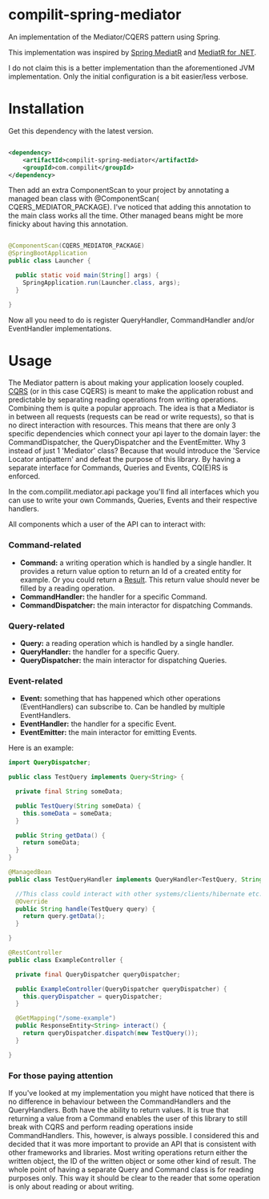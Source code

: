 # compilit-spring-mediator

An implementation of the Mediator/CQERS pattern using Spring.

This implementation was inspired by <a href="https://github.com/jkratz55/spring-mediatR">Spring MediatR</a>
and <a href=https://github.com/jbogard/MediatR>MediatR for .NET</a>.

I do not claim this is a better implementation than the aforementioned JVM implementation. Only the initial
configuration is a bit easier/less verbose.

# Installation

Get this dependency with the latest version.

```xml

<dependency>
    <artifactId>compilit-spring-mediator</artifactId>
    <groupId>com.compilit</groupId>
</dependency>
```

Then add an extra ComponentScan to your project by annotating a managed bean class with @ComponentScan(
CQERS_MEDIATOR_PACKAGE). I've noticed that adding this annotation to the main class works all the time. Other managed beans might be more finicky about having this annotation.

```Java

@ComponentScan(CQERS_MEDIATOR_PACKAGE)
@SpringBootApplication
public class Launcher {

  public static void main(String[] args) {
    SpringApplication.run(Launcher.class, args);
  }

}
```

Now all you need to do is register QueryHandler, CommandHandler and/or EventHandler implementations.

# Usage

The Mediator pattern is about making your application loosely
coupled. <a href="https://www.compilit.com/definitions/cqers/">CQRS</a> (or in this case CQERS) is meant to make the
application robust and predictable by separating reading operations from writing operations. Combining them is quite a
popular approach. The idea is that a Mediator is in between all requests (requests can be read or write requests), so
that is no direct interaction with resources. This means that there are only 3 specific dependencies which connect your
api layer to the domain layer: the CommandDispatcher, the QueryDispatcher and the EventEmitter. Why 3 instead of just
1 'Mediator' class? Because that would introduce the 'Service Locator antipattern' and defeat the purpose of this
library. By having a separate interface for Commands, Queries and Events, CQ(E)RS is enforced.

In the com.compilit.mediator.api package you'll find all interfaces which you can use to write your own Commands,
Queries, Events and their respective handlers.

All components which a user of the API can to interact with:

### Command-related

- <b>Command:</b> a writing operation which is handled by a single handler. It provides a return value option to return
  an Id of a created entity for example. Or you could return
  a <a href="https://github.com/compilit/compilit-results">Result</a>. This return value should never be
  filled by a reading operation.
- <b>CommandHandler:</b> the handler for a specific Command.
- <b>CommandDispatcher:</b> the main interactor for dispatching Commands.

### Query-related

- <b>Query:</b> a reading operation which is handled by a single handler.
- <b>QueryHandler:</b> the handler for a specific Query.
- <b>QueryDispatcher:</b> the main interactor for dispatching Queries.

### Event-related

- <b>Event:</b> something that has happened which other operations (EventHandlers) can subscribe to. Can be handled by multiple
  EventHandlers.
- <b>EventHandler:</b> the handler for a specific Event.
- <b>EventEmitter:</b> the main interactor for emitting Events.

Here is an example:

```java
import QueryDispatcher;

public class TestQuery implements Query<String> {

  private final String someData;

  public TestQuery(String someData) {
    this.someData = someData;
  }

  public String getData() {
    return someData;
  }
}

@ManagedBean
public class TestQueryHandler implements QueryHandler<TestQuery, String> {

  //This class could interact with other systems/clients/hibernate etc.
  @Override
  public String handle(TestQuery query) {
    return query.getData();
  }

}

@RestController
public class ExampleController {

  private final QueryDispatcher queryDispatcher;

  public ExampleController(QueryDispatcher queryDispatcher) {
    this.queryDispatcher = queryDispatcher;
  }

  @GetMapping("/some-example")
  public ResponseEntity<String> interact() {
    return queryDispatcher.dispatch(new TestQuery());
  }

}
```

### For those paying attention

If you've looked at my implementation you might have noticed that there is no difference in behaviour between the
CommandHandlers and the QueryHandlers. Both have the ability to return values. It is true that returning a value from a
Command enables the user of this library to still break with CQRS and perform reading operations inside CommandHandlers.
This, however, is always possible. I considered this and decided that it was more important to provide an API that is
consistent with other frameworks and libraries. Most writing operations return either the written object, the ID of the
written object or some other kind of result. The whole point of having a separate Query and Command class is for reading
purposes only. This way it should be clear to the reader that some operation is only about reading or about writing.

